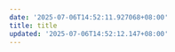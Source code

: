 ```yaml
---
date: '2025-07-06T14:52:11.927068+08:00'
title: title
updated: '2025-07-06T14:52:12.147+08:00'
---
```


